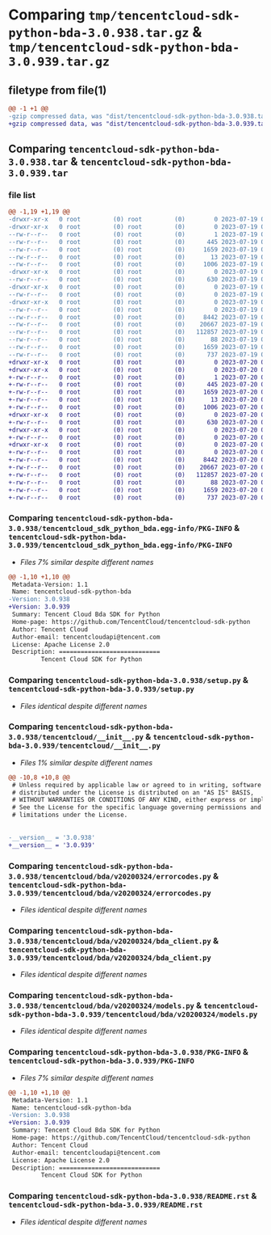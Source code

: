 # Comparing `tmp/tencentcloud-sdk-python-bda-3.0.938.tar.gz` & `tmp/tencentcloud-sdk-python-bda-3.0.939.tar.gz`

## filetype from file(1)

```diff
@@ -1 +1 @@
-gzip compressed data, was "dist/tencentcloud-sdk-python-bda-3.0.938.tar", last modified: Wed Jul 19 00:21:41 2023, max compression
+gzip compressed data, was "dist/tencentcloud-sdk-python-bda-3.0.939.tar", last modified: Thu Jul 20 00:17:58 2023, max compression
```

## Comparing `tencentcloud-sdk-python-bda-3.0.938.tar` & `tencentcloud-sdk-python-bda-3.0.939.tar`

### file list

```diff
@@ -1,19 +1,19 @@
-drwxr-xr-x   0 root         (0) root         (0)        0 2023-07-19 00:21:41.000000 tencentcloud-sdk-python-bda-3.0.938/
-drwxr-xr-x   0 root         (0) root         (0)        0 2023-07-19 00:21:41.000000 tencentcloud-sdk-python-bda-3.0.938/tencentcloud_sdk_python_bda.egg-info/
--rw-r--r--   0 root         (0) root         (0)        1 2023-07-19 00:21:41.000000 tencentcloud-sdk-python-bda-3.0.938/tencentcloud_sdk_python_bda.egg-info/dependency_links.txt
--rw-r--r--   0 root         (0) root         (0)      445 2023-07-19 00:21:41.000000 tencentcloud-sdk-python-bda-3.0.938/tencentcloud_sdk_python_bda.egg-info/SOURCES.txt
--rw-r--r--   0 root         (0) root         (0)     1659 2023-07-19 00:21:41.000000 tencentcloud-sdk-python-bda-3.0.938/tencentcloud_sdk_python_bda.egg-info/PKG-INFO
--rw-r--r--   0 root         (0) root         (0)       13 2023-07-19 00:21:41.000000 tencentcloud-sdk-python-bda-3.0.938/tencentcloud_sdk_python_bda.egg-info/top_level.txt
--rw-r--r--   0 root         (0) root         (0)     1006 2023-07-19 00:21:41.000000 tencentcloud-sdk-python-bda-3.0.938/setup.py
-drwxr-xr-x   0 root         (0) root         (0)        0 2023-07-19 00:21:41.000000 tencentcloud-sdk-python-bda-3.0.938/tencentcloud/
--rw-r--r--   0 root         (0) root         (0)      630 2023-07-19 00:21:41.000000 tencentcloud-sdk-python-bda-3.0.938/tencentcloud/__init__.py
-drwxr-xr-x   0 root         (0) root         (0)        0 2023-07-19 00:21:41.000000 tencentcloud-sdk-python-bda-3.0.938/tencentcloud/bda/
--rw-r--r--   0 root         (0) root         (0)        0 2023-07-19 00:21:41.000000 tencentcloud-sdk-python-bda-3.0.938/tencentcloud/bda/__init__.py
-drwxr-xr-x   0 root         (0) root         (0)        0 2023-07-19 00:21:41.000000 tencentcloud-sdk-python-bda-3.0.938/tencentcloud/bda/v20200324/
--rw-r--r--   0 root         (0) root         (0)        0 2023-07-19 00:21:41.000000 tencentcloud-sdk-python-bda-3.0.938/tencentcloud/bda/v20200324/__init__.py
--rw-r--r--   0 root         (0) root         (0)     8442 2023-07-19 00:21:41.000000 tencentcloud-sdk-python-bda-3.0.938/tencentcloud/bda/v20200324/errorcodes.py
--rw-r--r--   0 root         (0) root         (0)    20667 2023-07-19 00:21:41.000000 tencentcloud-sdk-python-bda-3.0.938/tencentcloud/bda/v20200324/bda_client.py
--rw-r--r--   0 root         (0) root         (0)   112857 2023-07-19 00:21:41.000000 tencentcloud-sdk-python-bda-3.0.938/tencentcloud/bda/v20200324/models.py
--rw-r--r--   0 root         (0) root         (0)       88 2023-07-19 00:21:41.000000 tencentcloud-sdk-python-bda-3.0.938/setup.cfg
--rw-r--r--   0 root         (0) root         (0)     1659 2023-07-19 00:21:41.000000 tencentcloud-sdk-python-bda-3.0.938/PKG-INFO
--rw-r--r--   0 root         (0) root         (0)      737 2023-07-19 00:21:41.000000 tencentcloud-sdk-python-bda-3.0.938/README.rst
+drwxr-xr-x   0 root         (0) root         (0)        0 2023-07-20 00:17:58.000000 tencentcloud-sdk-python-bda-3.0.939/
+drwxr-xr-x   0 root         (0) root         (0)        0 2023-07-20 00:17:58.000000 tencentcloud-sdk-python-bda-3.0.939/tencentcloud_sdk_python_bda.egg-info/
+-rw-r--r--   0 root         (0) root         (0)        1 2023-07-20 00:17:58.000000 tencentcloud-sdk-python-bda-3.0.939/tencentcloud_sdk_python_bda.egg-info/dependency_links.txt
+-rw-r--r--   0 root         (0) root         (0)      445 2023-07-20 00:17:58.000000 tencentcloud-sdk-python-bda-3.0.939/tencentcloud_sdk_python_bda.egg-info/SOURCES.txt
+-rw-r--r--   0 root         (0) root         (0)     1659 2023-07-20 00:17:58.000000 tencentcloud-sdk-python-bda-3.0.939/tencentcloud_sdk_python_bda.egg-info/PKG-INFO
+-rw-r--r--   0 root         (0) root         (0)       13 2023-07-20 00:17:58.000000 tencentcloud-sdk-python-bda-3.0.939/tencentcloud_sdk_python_bda.egg-info/top_level.txt
+-rw-r--r--   0 root         (0) root         (0)     1006 2023-07-20 00:17:58.000000 tencentcloud-sdk-python-bda-3.0.939/setup.py
+drwxr-xr-x   0 root         (0) root         (0)        0 2023-07-20 00:17:58.000000 tencentcloud-sdk-python-bda-3.0.939/tencentcloud/
+-rw-r--r--   0 root         (0) root         (0)      630 2023-07-20 00:17:58.000000 tencentcloud-sdk-python-bda-3.0.939/tencentcloud/__init__.py
+drwxr-xr-x   0 root         (0) root         (0)        0 2023-07-20 00:17:58.000000 tencentcloud-sdk-python-bda-3.0.939/tencentcloud/bda/
+-rw-r--r--   0 root         (0) root         (0)        0 2023-07-20 00:17:58.000000 tencentcloud-sdk-python-bda-3.0.939/tencentcloud/bda/__init__.py
+drwxr-xr-x   0 root         (0) root         (0)        0 2023-07-20 00:17:58.000000 tencentcloud-sdk-python-bda-3.0.939/tencentcloud/bda/v20200324/
+-rw-r--r--   0 root         (0) root         (0)        0 2023-07-20 00:17:58.000000 tencentcloud-sdk-python-bda-3.0.939/tencentcloud/bda/v20200324/__init__.py
+-rw-r--r--   0 root         (0) root         (0)     8442 2023-07-20 00:17:58.000000 tencentcloud-sdk-python-bda-3.0.939/tencentcloud/bda/v20200324/errorcodes.py
+-rw-r--r--   0 root         (0) root         (0)    20667 2023-07-20 00:17:58.000000 tencentcloud-sdk-python-bda-3.0.939/tencentcloud/bda/v20200324/bda_client.py
+-rw-r--r--   0 root         (0) root         (0)   112857 2023-07-20 00:17:58.000000 tencentcloud-sdk-python-bda-3.0.939/tencentcloud/bda/v20200324/models.py
+-rw-r--r--   0 root         (0) root         (0)       88 2023-07-20 00:17:58.000000 tencentcloud-sdk-python-bda-3.0.939/setup.cfg
+-rw-r--r--   0 root         (0) root         (0)     1659 2023-07-20 00:17:58.000000 tencentcloud-sdk-python-bda-3.0.939/PKG-INFO
+-rw-r--r--   0 root         (0) root         (0)      737 2023-07-20 00:17:58.000000 tencentcloud-sdk-python-bda-3.0.939/README.rst
```

### Comparing `tencentcloud-sdk-python-bda-3.0.938/tencentcloud_sdk_python_bda.egg-info/PKG-INFO` & `tencentcloud-sdk-python-bda-3.0.939/tencentcloud_sdk_python_bda.egg-info/PKG-INFO`

 * *Files 7% similar despite different names*

```diff
@@ -1,10 +1,10 @@
 Metadata-Version: 1.1
 Name: tencentcloud-sdk-python-bda
-Version: 3.0.938
+Version: 3.0.939
 Summary: Tencent Cloud Bda SDK for Python
 Home-page: https://github.com/TencentCloud/tencentcloud-sdk-python
 Author: Tencent Cloud
 Author-email: tencentcloudapi@tencent.com
 License: Apache License 2.0
 Description: ============================
         Tencent Cloud SDK for Python
```

### Comparing `tencentcloud-sdk-python-bda-3.0.938/setup.py` & `tencentcloud-sdk-python-bda-3.0.939/setup.py`

 * *Files identical despite different names*

### Comparing `tencentcloud-sdk-python-bda-3.0.938/tencentcloud/__init__.py` & `tencentcloud-sdk-python-bda-3.0.939/tencentcloud/__init__.py`

 * *Files 1% similar despite different names*

```diff
@@ -10,8 +10,8 @@
 # Unless required by applicable law or agreed to in writing, software
 # distributed under the License is distributed on an "AS IS" BASIS,
 # WITHOUT WARRANTIES OR CONDITIONS OF ANY KIND, either express or implied.
 # See the License for the specific language governing permissions and
 # limitations under the License.
 
 
-__version__ = '3.0.938'
+__version__ = '3.0.939'
```

### Comparing `tencentcloud-sdk-python-bda-3.0.938/tencentcloud/bda/v20200324/errorcodes.py` & `tencentcloud-sdk-python-bda-3.0.939/tencentcloud/bda/v20200324/errorcodes.py`

 * *Files identical despite different names*

### Comparing `tencentcloud-sdk-python-bda-3.0.938/tencentcloud/bda/v20200324/bda_client.py` & `tencentcloud-sdk-python-bda-3.0.939/tencentcloud/bda/v20200324/bda_client.py`

 * *Files identical despite different names*

### Comparing `tencentcloud-sdk-python-bda-3.0.938/tencentcloud/bda/v20200324/models.py` & `tencentcloud-sdk-python-bda-3.0.939/tencentcloud/bda/v20200324/models.py`

 * *Files identical despite different names*

### Comparing `tencentcloud-sdk-python-bda-3.0.938/PKG-INFO` & `tencentcloud-sdk-python-bda-3.0.939/PKG-INFO`

 * *Files 7% similar despite different names*

```diff
@@ -1,10 +1,10 @@
 Metadata-Version: 1.1
 Name: tencentcloud-sdk-python-bda
-Version: 3.0.938
+Version: 3.0.939
 Summary: Tencent Cloud Bda SDK for Python
 Home-page: https://github.com/TencentCloud/tencentcloud-sdk-python
 Author: Tencent Cloud
 Author-email: tencentcloudapi@tencent.com
 License: Apache License 2.0
 Description: ============================
         Tencent Cloud SDK for Python
```

### Comparing `tencentcloud-sdk-python-bda-3.0.938/README.rst` & `tencentcloud-sdk-python-bda-3.0.939/README.rst`

 * *Files identical despite different names*

